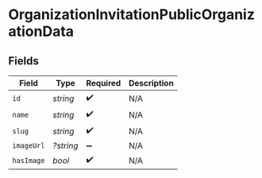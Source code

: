 # OrganizationInvitationPublicOrganizationData


## Fields

| Field              | Type               | Required           | Description        |
| ------------------ | ------------------ | ------------------ | ------------------ |
| `id`               | *string*           | :heavy_check_mark: | N/A                |
| `name`             | *string*           | :heavy_check_mark: | N/A                |
| `slug`             | *string*           | :heavy_check_mark: | N/A                |
| `imageUrl`         | *?string*          | :heavy_minus_sign: | N/A                |
| `hasImage`         | *bool*             | :heavy_check_mark: | N/A                |